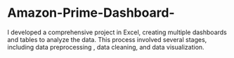 # Amazon-Prime-Dashboard-
I developed a comprehensive project in Excel, creating multiple dashboards and tables to analyze the data. This process involved several stages, including data preprocessing , data cleaning, and data visualization.
